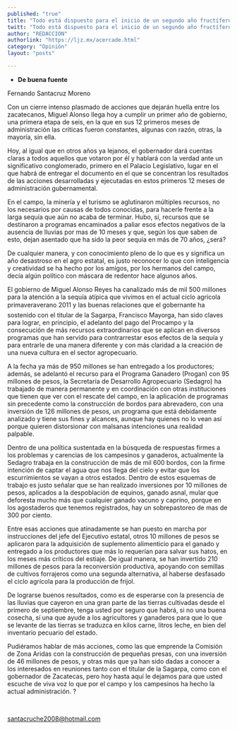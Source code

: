 ```yaml
---
published: "true"
title: "Todo está dispuesto para el inicio de un segundo año fructífero"
twitt: "Todo está dispuesto para el inicio de un segundo año fructífero"
author: "REDACCION"
authorlink: "https://ljz.mx/acercade.html"
category: "Opinión"
layout: "posts"

---
```


*   **De buena fuente**


  Fernando Santacruz Moreno



  Con un cierre intenso plasmado de acciones que dejarán huella entre los zacatecanos, Miguel Alonso llega hoy a cumplir un primer año de gobierno, una primera etapa de seis, en la que en sus 12 primeros meses de administración las críticas fueron constantes, algunas con razón, otras, la mayoría, sin ella.



  Hoy, al igual que en otros años ya lejanos, el gobernador dará cuentas claras a todos aquellos que votaron por él y hablará con la verdad ante un significativo conglomerado, primero en el Palacio Legislativo, lugar en el que habrá de entregar el documento en el que se concentran los resultados de las acciones desarrolladas y ejecutadas en estos primeros 12 meses de administración gubernamental.



  En el campo, la minería y el turismo se aglutinaron múltiples recursos, no los necesarios por causas de todos conocidas, para hacerle frente a la larga sequía que aún no acaba de terminar. Hubo, sí, recursos que se destinaron a programas encaminados a paliar esos efectos negativos de la ausencia de lluvias por mas de 10 meses y que, según los que saben de esto, dejan asentado que ha sido la peor sequía en más de 70 años, ¿será?



  De cualquier manera, y con conocimiento pleno de lo que es y significa un año desastroso en el agro estatal, es justo reconocer lo que con inteligencia y creatividad se ha hecho por los amigos, por los hermanos del campo, decía algún político con máscara de redentor hace algunos años.



  El gobierno de Miguel Alonso Reyes ha canalizado más de mil 500 millones para la atención a la sequía atípica que vivimos en el actual ciclo agrícola primaveraverano 2011 y las buenas relaciones que el gobernante ha sostenido con el titular de la Sagarpa, Francisco Mayorga, han sido claves para lograr, en principio, el adelanto del pago del Procampo y la consecución de más recursos extraordinarios que se aplican en diversos programas que han servido para contrarrestar esos efectos de la sequía y para entrarle de una manera diferente y con más claridad a la creación de una nueva cultura en el sector agropecuario.



  A la fecha ya más de 950 millones se han entregado a los productores; además, se adelantó el recurso para el Programa Ganadero (Progan) con 95 millones de pesos, la Secretaría de Desarrollo Agropecuario (Sedagro) ha trabajado de manera permanente y en coordinación con otras instituciones que tienen que ver con el rescate del campo, en la aplicación de programas sin precedente como la construcción de bordos para abrevadero, con una inversión de 126 millones de pesos, un programa que está debidamente analizado y tiene sus fines y alcances, aunque hay quienes no lo vean así porque quieren distorsionar con malsanas intenciones una realidad palpable.



  Dentro de una política sustentada en la búsqueda de respuestas firmes a los problemas y carencias de los campesinos y ganaderos, actualmente la Sedagro trabaja en la construcción de más de mil 600 bordos, con la firme intención de captar el agua que nos llega del cielo y evitar que los escurrimientos se vayan a otros estados. Dentro de estos esquemas de trabajo es justo señalar que se han realizado inversiones por 10 millones de pesos, aplicados a la despoblación de equinos, ganado asnal, mular que deforesta mucho más que cualquier ganado vacuno y caprino, porque en los agostaderos que tenemos registrados, hay un sobrepastoreo de mas de 300 por ciento.



  Entre esas acciones que atinadamente se han puesto en marcha por instrucciones del jefe del Ejecutivo estatal, otros 10 millones de pesos se aplicaron para la adquisición de suplemento alimenticio para el ganado y entregado a los productores que más lo requerían para salvar sus hatos, en los meses más críticos del estiaje. De igual manera, se han invertido 210 millones de pesos para la reconversión productiva, apoyando con semillas de cultivos forrajeros como una segunda alternativa, al haberse desfasado el ciclo agrícola para la producción de frijol.



  De lograrse buenos resultados, como es de esperarse con la presencia de las lluvias que cayeron en una gran parte de las tierras cultivadas desde el primero de septiembre, tenga usted por seguro que habrá, si no una buena cosecha, sí una que ayude a los agricultores y ganaderos para que lo que se levante de las tierras se traduzca en kilos carne, litros leche, en bien del inventario pecuario del estado.



  Pudiéramos hablar de más acciones, como las que emprende la Comisión de Zona Aridas con la construcción de pequeñas presas, con una inversión de 46 millones de pesos, y otras más que ya han sido dadas a conocer a los interesados en reuniones tanto con el titular de la Sagarpa, como con el gobernador de Zacatecas, pero hoy hasta aquí le dejamos para que usted escuche de viva voz lo que por el campo y los campesinos ha hecho la actual administración. ?



   



  santacruche2008@hotmail.com


